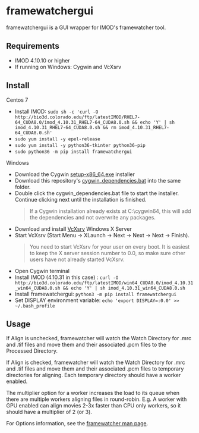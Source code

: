 # framewatchergui

framewatchergui is a GUI wrapper for IMOD's framewatcher tool.

## Requirements
- IMOD 4.10.10 or higher
- If running on Windows: Cygwin and VcXsrv

## Install
Centos 7

- Install IMOD: `sudo sh -c 'curl -O http://bio3d.colorado.edu/ftp/latestIMOD/RHEL7-64_CUDA8.0/imod_4.10.31_RHEL7-64_CUDA8.0.sh && echo 'Y' | sh imod_4.10.31_RHEL7-64_CUDA8.0.sh && rm imod_4.10.31_RHEL7-64_CUDA8.0.sh'`
 - `sudo yum install -y epel-release`
- `sudo yum install -y python36-tkinter python36-pip`
- `sudo python36 -m pip install framewatchergui`

Windows

- Download the Cygwin [setup-x86_64.exe](https://cygwin.com/setup-x86_64.exe) installer
- Download this repository's [cygwin_dependencies.bat](https://raw.githack.com/alberttxu/framewatchergui/master/cygwin_install_scripts/cygwin_dependencies.bat) into the same folder.
- Double click the cygwin_dependencies.bat file to start the installer. Continue clicking next until the installation is finished.
	> If a Cygwin installation already exists at C:\cygwin64, this will add the dependencies and not overwrite any packages.
- Download and install [VcXsrv](https://sourceforge.net/projects/vcxsrv/) Windows X Server
- Start VcXsrv (Start Menu -> XLaunch -> Next -> Next -> Next -> Finish).
	> You need to start VcXsrv for your user on every boot. It is easiest to keep the X server session number to 0.0, so make sure other users have not already started VcXsrv.
- Open Cygwin terminal
- Install IMOD (4.10.31 in this case) : `curl -O http://bio3d.colorado.edu/ftp/latestIMOD/win64_CUDA8.0/imod_4.10.31_win64_CUDA8.0.sh && echo 'Y' | sh imod_4.10.31_win64_CUDA8.0.sh`
- Install framewatchergui: `python3 -m pip install framewatchergui`
- Set DISPLAY environment variable: `echo 'export DISPLAY=:0.0' >> ~/.bash_profile`


## Usage
If Align is unchecked, framewatcher will watch the Watch Directory for .mrc and .tif files and move them and their associated .pcm files to the Processed Directory.

If Align is checked, framewatcher will watch the Watch Directory for .mrc and .tif files and move them and their associated .pcm files to temporary directories for aligning. Each temporary directory should have a worker enabled.

The multiplier option for a worker increases the load to its queue when there are multiple workers aligning files in round-robin. E.g. A worker with GPU enabled can align movies 2-3x faster than CPU only workers, so it should have a multiplier of 2 (or 3).

For Options information, see the [framewatcher man page](http://bio3d.colorado.edu/imod/betaDoc/man/framewatcher.html).
